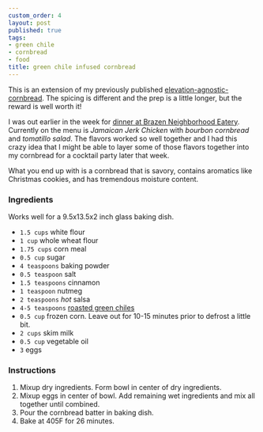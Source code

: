 ```yaml
---
custom_order: 4
layout: post
published: true
tags:
- green chile
- cornbread
- food
title: green chile infused cornbread
---
```

This is an extension of my previously published [elevation-agnostic-cornbread](http://jzerbe.com/2013/11/elevation-agnostic-cornbread/).
The spicing is different and the prep is a little longer, but the reward is well worth it!

I was out earlier in the week for [dinner at Brazen Neighborhood Eatery](http://brazendenver.com/menu/dinner/).
Currently on the menu is _Jamaican Jerk Chicken_ with _bourbon cornbread_ and _tomatillo salad_. The flavors worked
so well together and I had this crazy idea that I might be able to layer some of those flavors together into my
cornbread for a cocktail party later that week.

What you end up with is a cornbread that is savory, contains aromatics like Christmas cookies, and has tremendous moisture content.

### Ingredients
Works well for a 9.5x13.5x2 inch glass baking dish.

- `1.5 cups` white flour
- `1 cup` whole wheat flour
- `1.75 cups` corn meal
- `0.5 cup` sugar
- `4 teaspoons` baking powder
- `0.5 teaspoon` salt
- `1.5 teaspoons` cinnamon
- `1 teaspoon` nutmeg
- `2 teaspoons` _hot_ salsa
- `4-5 teaspoons` [roasted green chiles](https://www.505southwestern.com/roasted-chiles)
- `0.5 cup` frozen corn. Leave out for 10-15 minutes prior to defrost a little bit.
- `2 cups` skim milk
- `0.5 cup` vegetable oil
- `3` eggs

### Instructions
1. Mixup dry ingredients. Form bowl in center of dry ingredients.
1. Mixup eggs in center of bowl. Add remaining wet ingredients and mix all together until combined.
1. Pour the cornbread batter in baking dish.
1. Bake at 405F for 26 minutes.
